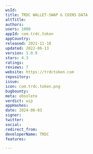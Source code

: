 ```yaml
---
wsId: 
title: TRDC WALLET-SWAP & COINS DATA
altTitle: 
authors: 
users: 1000
appId: com.trdc.token
appCountry: 
released: 2021-11-10
updated: 2022-06-13
version: 1.0.9
stars: 4.3
ratings: 
reviews: 7
website: https://trdctoken.com
repository: 
issue: 
icon: com.trdc.token.png
bugbounty: 
meta: obsolete
verdict: wip
appHashes: 
date: 2024-06-03
signer: 
twitter: 
social: 
redirect_from: 
developerName: TRDC
features: 

---
```


